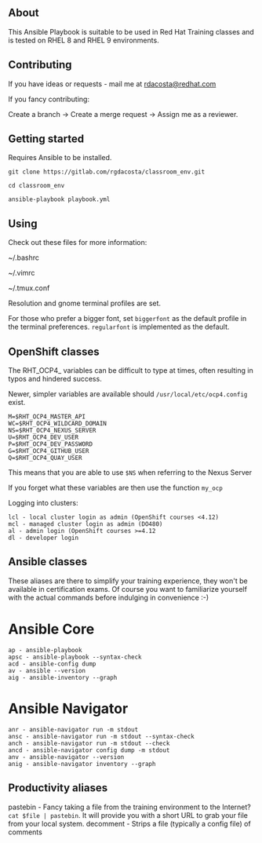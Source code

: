 ## About

This Ansible Playbook is suitable to be used in Red Hat Training classes and is tested on RHEL 8 and RHEL 9 environments. 

## Contributing

If you have ideas or requests - mail me at rdacosta@redhat.com

If you fancy contributing:

Create a branch -> Create a merge request -> Assign me as a reviewer.

## Getting started

Requires Ansible to be installed. 

```
git clone https://gitlab.com/rgdacosta/classroom_env.git

cd classroom_env

ansible-playbook playbook.yml
```

## Using

Check out these files for more information:

~/.bashrc

~/.vimrc

~/.tmux.conf

Resolution and gnome terminal profiles are set. 

For those who prefer a bigger font, set `biggerfont` as the default profile in the terminal preferences. `regularfont` is implemented as the default.

## OpenShift classes

The RHT_OCP4_ variables can be difficult to type at times, often resulting in typos and hindered success. 

Newer, simpler variables are available should `/usr/local/etc/ocp4.config` exist.

```
M=$RHT_OCP4_MASTER_API
WC=$RHT_OCP4_WILDCARD_DOMAIN
NS=$RHT_OCP4_NEXUS_SERVER
U=$RHT_OCP4_DEV_USER
P=$RHT_OCP4_DEV_PASSWORD
G=$RHT_OCP4_GITHUB_USER
Q=$RHT_OCP4_QUAY_USER
```

This means that you are able to use `$NS` when referring to the Nexus Server

If you forget what these variables are then use the function `my_ocp`

Logging into clusters:

```
lcl - local cluster login as admin (OpenShift courses <4.12)
mcl - managed cluster login as admin (DO480)
al - admin login (OpenShift courses >=4.12
dl - developer login
```

## Ansible classes

These aliases are there to simplify your training experience, they won't be available in certification exams. Of course you want to familiarize yourself with the actual commands before indulging in convenience :-)

# Ansible Core

```
ap - ansible-playbook
apsc - ansible-playbook --syntax-check
acd - ansible-config dump
av - ansible --version
aig - ansible-inventory --graph
```

# Ansible Navigator

```
anr - ansible-navigator run -m stdout
ansc - ansible-navigator run -m stdout --syntax-check
anch - ansible-navigator run -m stdout --check
ancd - ansible-navigator config dump -m stdout
anv - ansible-navigator --version
anig - ansible-navigator inventory --graph
```

## Productivity aliases

pastebin - Fancy taking a file from the training environment to the Internet? `cat $file | pastebin`. It will provide you with a short URL to grab your file from your local system.
decomment - Strips a file (typically a config file) of comments


